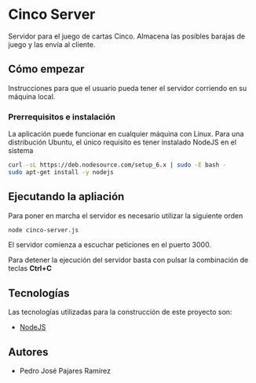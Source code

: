 # Cinco Server
Servidor para el juego de cartas Cinco. Almacena las posibles barajas de juego y las envía al cliente.

## Cómo empezar
Instrucciones para que el usuario pueda tener el servidor corriendo en su máquina local.

### Prerrequisitos e instalación
La aplicación puede funcionar en cualquier máquina con Linux. Para una distribución Ubuntu, el único requisito es tener instalado NodeJS en el sistema
```sh
curl -sL https://deb.nodesource.com/setup_6.x | sudo -E bash -
sudo apt-get install -y nodejs
```
## Ejecutando la apliación
Para poner en marcha el servidor es necesario utilizar la siguiente orden

```sh
node cinco-server.js
```
El servidor comienza a escuchar peticiones en el puerto 3000.

Para detener la ejecución del servidor basta con pulsar la combinación de teclas **Ctrl+C**

## Tecnologías
Las tecnologías utilizadas para la construcción de este proyecto son:
* [NodeJS](https://nodejs.org/en/)

## Autores
* Pedro José Pajares Ramírez